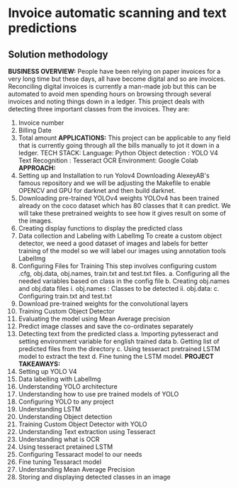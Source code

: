 # Invoice automatic scanning and text predictions
## Solution methodology
**BUSINESS OVERVIEW:**
People have been relying on paper invoices for a very long time but these days, all 
have become digital and so are invoices. Reconciling digital invoices is currently a man-made 
job but this can be automated to avoid men spending hours on browsing through several 
invoices and noting things down in a ledger. This project deals with detecting three 
important classes from the invoices. They are:
1. Invoice number
2. Billing Date
3. Total amount
**APPLICATIONS:**
This project can be applicable to any field that is currently going through all the bills 
manually to jot it down in a ledger.
TECH STACK:
Language: Python
Object detection : YOLO V4
Text Recognition : Tesseract OCR
Environment: Google Colab
**APPROACH:**
1. Setting up and Installation to run Yolov4 Downloading AlexeyAB's famous repository and we will be adjusting the  Makefile to enable OPENCV and GPU for darknet and then build darknet.
2. Downloading pre-trained YOLOv4 weights YOLOv4 has been trained already on the coco dataset which has 80 classes  that it can predict. We will take these pretrained weights to see how it gives result  on some of the images.
3. Creating display functions to display the predicted class
4. Data collection and Labeling with LabelImg To create a custom object detector, we need a good dataset of images and 
labels for better training of the model so we will label our images using annotation 
tools LabelImg
5. Configuring Files for Training This step involves configuring custom .cfg, obj.data, obj.names, train.txt and 
test.txt files.
a. Configuring all the needed variables based on class in the config file
b. Creating obj.names and obj.data files
i. obj.names : Classes to be detected
ii. obj.data:
c. Configuring train.txt and test.txt
6. Download pre-trained weights for the convolutional layers
7. Training Custom Object Detector
8. Evaluating the model using Mean Average precision
9. Predict image classes and save the co-ordinates separately
10. Detecting text from the predicted class
a. Importing pytesseract and setting environment variable for english trained 
data
b. Getting list of predicted files from the directory
c. Using tesseract pretrained LSTM model to extract the text
d. Fine tuning the LSTM model.
**PROJECT TAKEAWAYS:**
1. Setting up YOLO V4
2. Data labelling with LabelImg
3. Understanding YOLO architecture
4. Understanding how to use pre trained models of YOLO
5. Configuring YOLO to any project
6. Understanding LSTM
7. Understanding Object detection 
8. Training Custom Object Detector with YOLO
9. Understanding Text extraction using Tesseract
10. Understanding what is OCR
11. Using tesseract pretained LSTM
12. Configuring Tessaract model to our needs
13. Fine tuning Tessaract model
14. Understanding Mean Average Precision
15. Storing and displaying detected classes in an image
